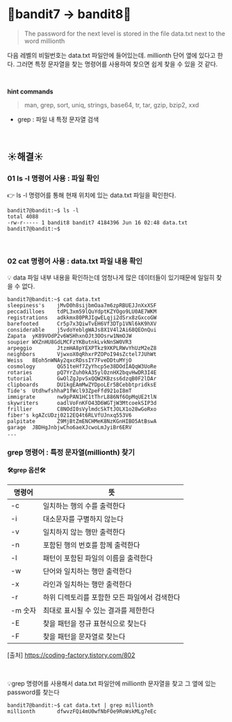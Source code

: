 # 🌳bandit7 -> bandit8🌳
> The password for the next level is stored in the file data.txt next to the word millionth <br/>

다음 레벨의 비밀번호는 data.txt 파일안에 들어있는데. millionth 단어 옆에 있다고 한다. 그러면 특정 문자열을 찾는 명령어를 사용하여 찾으면 쉽게 찾을 수 있을 것 같다. <br />

<br/>

**hint commands**
>man, grep, sort, uniq, strings, base64, tr, tar, gzip, bzip2, xxd

- grep : 파일 내 특정 문자열 검색

<br />

## ☀️해결☀️
### 01 ls -l 명령어 사용 : 파일 확인
👉 ls -l 명령어를 통해 현재 위치에 있는 data.txt 파일을 확인한다.<br/>
```ssh
bandit7@bandit:~$ ls -l
total 4088
-rw-r----- 1 bandit8 bandit7 4184396 Jun 16 02:48 data.txt
bandit7@bandit:~$
```

<br/>

### 02 cat 명령어 사용 : data.txt 파일 내용 확인
💡 data 파일 내부 내용을 확인하는데 엄청나게 많은 데이터들이 있기때문에 일일히 찾을 수 없다.<br/>
```ssh
bandit7@bandit:~$ cat data.txt
sleepiness's    jMvD0h8sijbmOaa7m6zpRBUEJJnXxXSF
peccadilloes    tdPL3xm59lQuYdptKZYOgo9LU0AE7WKM
registrations   adkkmx80PRJIgwELqji2dSrx8zGxcoGW
barefooted      Cr5p7x3QiwTvEH6Vf3DTp1VNl6kK9hXV
considerable    j5vdoYeblgWAJs8X1V4l2Ai68QEOnQui
Zapata  yK89VOdP2v6WSHhxnOJt3OOsrw1NmOJW
soupier WXZnHU8GdLMCFzYKButnkLvkNnSW0VR3
arpeggio        JtzmHA8pYEXPTkz9XKPLRWvYhUzM2eZ8
neighbors       VjwxoX0qRhxrPZOPoI94sZctel7JUhWt
Weiss   8Eoh5nWNAy2qxcRDssIY7FveDDtuMYjO
cosmology       QG51teHf7ZyYhcp5e38DOdIAQqW3UoRe
rotaries        pQ7YrZuh0kA35ylOznHX2bqvHwDR3I4E
tutorial        GwOlZgJpvSxQQW2KBzss6dzqB0F2lDAr
clipboards      DU1kgEAmMwZYDpoLEr5BCebbtpridksE
Tide's  UtdhwfshhaP1fWcl93ZpeFfd921oI8mT
immigrate       nw9pPAN1HC1tThrL886Nf6OpMqUE2tlN
skywriters      oadlVoFnKFO43D6WGTjW3MtcoekSIP3d
frillier        C8NOdI0sVylmdcSkTtJOLX1o28wGoRxo
fiber's kgAZcUDzj0212EQ4t6RLVfUJnxq553V6
palpitate       Z9MjBtZmENCHMeK8NzKGnHIBO5AtBswA
garage  JBDHgJnbjwCho6aeXJcwoLmJyiBr6ERV
...
```

### grep 명령어 : 특정 문자열(millionth) 찾기
#### 🛠️grep 옵션🛠️
|명령어|뜻|
|------|---|
|-c|일치하는 행의 수를 출력한다|
|-i|대소문자를 구별하지 않는다|
|-v|일치하지 않는 행만 출력한다|
|-n|포함된 행의 번호를 함께 출력한다|
|-l|패턴이 포함된 파일의 이름을 출력한다|
|-w|단어와 일치하는 행만 출력한다|
|-x|라인과 일치하는 행만 출력한다|
|-r|하위 디렉토리를 포함한 모든 파일에서 검색한다|
|-m 숫자|최대로 표시될 수 있는 결과를 제한한다|
|-E|찾을 패턴을 정규 표현식으로 찾는다|
|-F|찾을 패턴을 문자열로 찾는다|

[출처] https://coding-factory.tistory.com/802

<br/>

💡grep 명령어를 사용해서 data.txt 파일안에 millionth 문자열을 찾고 그 옆에 있는 password를 찾는다
```ssh
bandit7@bandit:~$ cat data.txt | grep millionth
millionth       dfwvzFQi4mU0wfNbFOe9RoWskMLg7eEc
```
